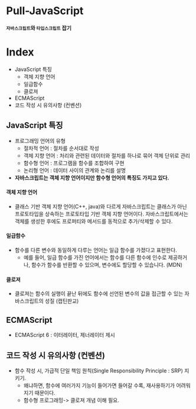 # Pull-JavaScript

**`자바스크립트`와 `타입스크립트` 잡기**

# Index

- JavaScript 특징
  - 객체 지향 언어
  - 일급함수
  - 클로져
- ECMAScript
- 코드 작성 시 유의사항 (컨벤션)

## JavaScript 특징

- 프로그래밍 언어의 유형
  - 절차적 언어 : 절차를 순서대로 작성
  - 객체 지향 언어 : 처리와 관련된 데이터와 절차를 하나로 묶어 객체 단위로 관리
  - 함수형 언어 : 프로그램을 함수를 조합하여 구현
  - 논리형 언어 : 데이터 사이의 관계와 논리를 설명
- **자바스크립트는 객체 지향 언어이지만 함수형 언어의 특징도 가지고 있다.**

#### 객체 지향 언어

- 클래스 기반 객체 지향 언어(C++, java)와 다르게 자바스크립트는 클래스가 아닌 프로토타입을 상속하는 프로토타입 기반 객체 지향 언어이다.
자바스크립트에서는 객체를 생성한 후에도 프로퍼티와 메서드를 동적으로 추가/삭제할 수 있다.

#### 일급함수

- 함수를 다른 변수와 동일하게 다루는 언어는 일급 함수를 가졌다고 표현한다.
  - 예를 들어, 일급 함수를 가진 언어에서는 함수를 다른 함수에 인수로 제공하거나, 함수가 함수를 반환할 수 있으며, 변수에도 할당할 수 있습니다. (MDN)

#### 클로져

- 클로져는 함수의 실행이 끝난 뒤에도 함수에 선언된 변수의 값을 접근할 수 있는 자바스크립트의 성질 (캡틴판교)

## ECMAScript

- ECMAScript 6 : 이터레이터, 제너레이터 제시

## 코드 작성 시 유의사항 (컨벤션)

- 함수 작성 시, 가급적 단일 책임 원칙(Single Responsibility Principle : SRP) 지키기.
  - 왜냐하면, 함수에 여러가지 기능이 들어가면 들어갈 수록, 재사용하기가 어려워지기 때문이다.
  - 함수형 프로그래밍-> 클로져 개념 이해 필요.

